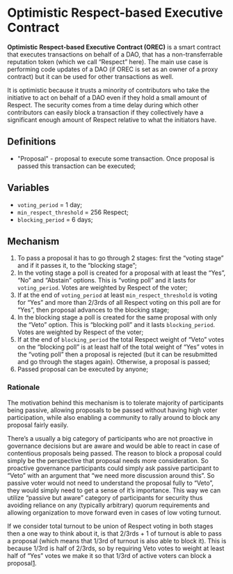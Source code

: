 # Optimistic Respect-based Executive Contract

**Optimistic Respect-based Executive Contract (OREC)** is a smart contract that executes transactions on behalf of a DAO, that has a non-transferrable reputation token (which we call “Respect” here). The main use case is performing code updates of a DAO (if OREC is set as an owner of a proxy contract) but it can be used for other transactions as well.

It is optimistic because it trusts a minority of contributors who take the initiative to act on behalf of a DAO even if they hold a small amount of Respect. The security comes from a time delay during which other contributors can easily block a transaction if they collectively have a significant enough amount of Respect relative to what the initiators have.

## Definitions

- "Proposal" - proposal to execute some transaction. Once proposal is passed this transaction can be executed;

## Variables

- `voting_period` = 1 day;
- `min_respect_threshold` = 256 Respect;
- `blocking_period` = 6 days;

## Mechanism

1. To pass a proposal it has to go through 2 stages: first the “voting
stage” and if it passes it, to the “blocking stage”;
2. In the voting stage a poll is created for a proposal with at least
the “Yes”, “No” and “Abstain” options. This is “voting poll” and it
lasts for `voting_period`. Votes are weighted by Respect of
the voter;
3. If at the end of `voting_period` at least
`min_respect_threshold` is voting for “Yes” and more than
2/3rds of all Respect voting on this poll are for “Yes”, then proposal
advances to the blocking stage;
4. In the blocking stage a poll is created for the same proposal with
only the “Veto” option. This is “blocking poll” and it lasts
`blocking_period`. Votes are weighted by Respect of the
voter;
5. If at the end of `blocking_period` the total Respect
weight of “Veto” votes on the “blocking poll” is at least half of the
total weight of “Yes” votes in the “voting poll” then a proposal is
rejected (but it can be resubmitted and go through the stages again).
Otherwise, a proposal is passed;
6. Passed proposal can be executed by anyone;

### Rationale

The motivation behind this mechanism is to tolerate majority of participants being passive, allowing proposals to be passed without having high voter participation, while also enabling a community to rally around to block any proposal fairly easily. 

There’s a usually a big category of participants who are not proactive in governance decisions but are aware and would be able to react in case of contentious proposals being passed. The reason to block a proposal could simply be the perspective that proposal needs more consideration. So proactive governance participants could simply ask passive participant to “Veto” with an argument that “we need more discussion around this”. So passive voter would not need to understand the proposal fully to “Veto”, they would simply need to get a sense of it’s importance. This way we can utilize “passive but aware” category of participants for security thus avoiding reliance on any (typically arbitrary) quorum requirements and allowing organization to move forward even in cases of low voting turnout.

If we consider total turnout to be union of Respect voting in both stages then a one way to think about it, is that 2/3rds + 1 of turnout is able to pass a proposal (which means that 1/3rd of turnout is also able to block it). This is because 1/3rd is half of 2/3rds, so by requiring Veto votes to weight at least half of “Yes” votes we make it so that 1/3rd of active voters can block a proposal[1](about:blank#fn1).


